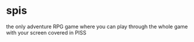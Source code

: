 # spis
the only adventure RPG game where you can play through the whole game with your screen covered in PISS
